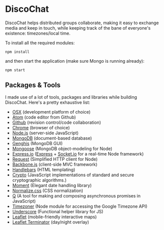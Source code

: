 # DiscoChat
DiscoChat helps distributed groups collaborate, making it easy to exchange media and keep in touch, while keeping track of the bane of everyone's existence: timezones/local time.

To install all the required modules:

`npm install`

and then start the application (make sure Mongo is running already):

`npm start`

## Packages & Tools
I made use of a lot of tools, packages and libraries while building DiscoChat. Here's a pretty exhaustive list:

- [OSX](https://www.apple.com/osx/) (development platform of choice)
- [Atom](https://atom.io/) (code editor from Github)
- [Github](https://github.com/) (revision control/code collaboration)
- [Chrome](https://www.google.com/intl/en_us/chrome/browser/) (browser of choice)
- [Node.js](http://nodejs.org/) (server-side JavaScript)
- [MongoDB](http://www.mongodb.org/) (document-based database)
- [Genghis](http://genghisapp.com/) (MongoDB GUI)
- [Mongoose](http://mongoosejs.com/docs/guide.html) (MongoDB object-modeling for Node)
- [Express.io](https://github.com/techpines/express.io/) ([Express](http://expressjs.com/) + [Socket.io](https://github.com/LearnBoost/socket.io/) for a real-time Node framework)
- [Request](https://github.com/mikeal/request) (Simplified HTTP client for Node)
- [Backbone.js](http://backbonejs.org/) (client-side MVC framework)
- [Handlebars](http://handlebarsjs.com/) (HTML templating)
- [Crypto](https://github.com/Gozala/crypto) (JavaScript implementations of standard and secure cryptographic algorithms.)
- [Moment](http://momentjs.com/) (Elegant date handling library)
- [Normalize.css](https://github.com/necolas/normalize.css) (CSS normalization)
- [Q](https://github.com/kriskowal/q) (A tool for making and composing asynchronous promises in JavaScript)
- [Timezoner](https://github.com/justin-john/node-timezone) (Node module for accessing the Google Timezone API)
- [Underscore](http://underscorejs.org/) (Functional helper library for JS)
- [Leaflet](http://leafletjs.com/) (mobile-friendly interactive maps)
- [Leaflet Terminator](https://joergdietrich.github.io/Leaflet.Terminator/) (day/night overlay)
